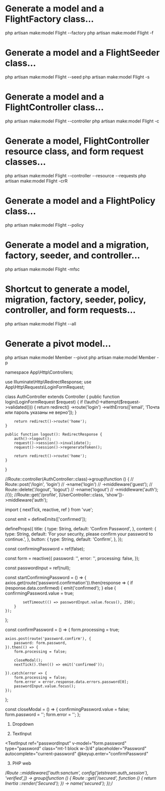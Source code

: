 # Generate a model and a FlightFactory class...
php artisan make:model Flight --factory
php artisan make:model Flight -f

# Generate a model and a FlightSeeder class...
php artisan make:model Flight --seed
php artisan make:model Flight -s

# Generate a model and a FlightController class...
php artisan make:model Flight --controller
php artisan make:model Flight -c

# Generate a model, FlightController resource class, and form request classes...
php artisan make:model Flight --controller --resource --requests
php artisan make:model Flight -crR

# Generate a model and a FlightPolicy class...
php artisan make:model Flight --policy

# Generate a model and a migration, factory, seeder, and controller...
php artisan make:model Flight -mfsc

# Shortcut to generate a model, migration, factory, seeder, policy, controller, and form requests...
php artisan make:model Flight --all

# Generate a pivot model...
php artisan make:model Member --pivot
php artisan make:model Member -p


namespace App\Http\Controllers;

use Illuminate\Http\RedirectResponse;
use App\Http\Requests\LoginFormRequest;

class AuthController extends Controller {
public function login(LoginFormRequest $request) {
if (!auth()->attempt($request->validated())) {
return redirect()
->route('login')
->withErrors(['email', 'Почта или пароль указаны не верно']);
}

        return redirect()->route('home');
    }

    public function logout(): RedirectResponse {
        auth()->logout();
        request()->session()->invalidate();
        request()->session()->regenerateToken();

        return redirect()->route('home');
    }
}

//Route::controller(AuthController::class)->group(function () {
//    Route::post('/login', 'login')
//        ->name('login')
//        ->middleware('guest');
//    Route::delete('/logout', 'logout')
//        ->name('logout')
//        ->middleware('auth');
//});
//Route::get('/profile', [UserController::class, 'show'])->middleware('auth');

import { nextTick, reactive, ref } from 'vue';

const emit = defineEmits(['confirmed']);

defineProps({
title: {
type: String,
default: 'Confirm Password',
},
content: {
type: String,
default: 'For your security, please confirm your password to continue.',
},
button: {
type: String,
default: 'Confirm',
},
});

const confirmingPassword = ref(false);

const form = reactive({
password: '',
error: '',
processing: false,
});

const passwordInput = ref(null);

const startConfirmingPassword = () => {
axios.get(route('password.confirmation')).then(response => {
if (response.data.confirmed) {
emit('confirmed');
} else {
confirmingPassword.value = true;

            setTimeout(() => passwordInput.value.focus(), 250);
        }
    });
};

const confirmPassword = () => {
form.processing = true;

    axios.post(route('password.confirm'), {
        password: form.password,
    }).then(() => {
        form.processing = false;

        closeModal();
        nextTick().then(() => emit('confirmed'));

    }).catch(error => {
        form.processing = false;
        form.error = error.response.data.errors.password[0];
        passwordInput.value.focus();
    });
};

const closeModal = () => {
confirmingPassword.value = false;
form.password = '';
form.error = '';
};

1. Dropdown

<script>
import { defineComponent } from 'vue';

export default defineComponent({
    data() {
        return { open: false };
    },
    props: {
        trigger: {
          type: String,
          default: 'click'
        },
        align: {
            type: String,
            default: 'right',
        },
        width: {
            type: String,
            default: '48',
        },
        contentClasses: {
            type: Array,
            default: () => ['py-1', 'bg-white'],
        },
    },
    methods: {
        closeOnEscape(e) {
            if (this.open && e.key === 'Escape') {
                this.open = false;
            }
        },
    },
    mounted() { document.addEventListener('keydown', this.closeOnEscape); },
    unmounted() { document.removeEventListener('keydown', this.closeOnEscape); },
    computed: {
        widthClass() {
            return { '48': 'w-48' }[this.width.toString()];
        },
        alignmentClasses() {
            if (this.align === 'left') {
                return 'ltr:origin-top-left rtl:origin-top-right start-0';
            }

            if (this.align === 'right') {
                return 'ltr:origin-top-right rtl:origin-top-left end-0';
            }

            if (this.align === 'center') {
                return 'left-1/2 transform -translate-x-1/2';
            }

            return 'origin-top';
        },
    },
});

</script>

<template>

    <div class="relative">
        <div @click="open = !open">
            <slot name="trigger"/>
        </div>
        <!-- Full Screen Dropdown Overlay -->
        <div v-show="open" class="fixed inset-0 z-40" @click="open = false"/>

        <transition
            enter-active-class="transition ease-out duration-200"
            enter-from-class="transform opacity-0 scale-95"
            enter-to-class="transform opacity-100 scale-100"
            leave-active-class="transition ease-in duration-75"
            leave-from-class="transform opacity-100 scale-100"
            leave-to-class="transform opacity-0 scale-95"
        >
            <div
                v-show="open"
                class="absolute z-50 mt-2 rounded-md shadow-lg"
                :class="[widthClass, alignmentClasses]"
                style="display: none;"
                @click="open = false"
            >
                <div class="rounded-md ring-1 ring-black ring-opacity-5" :class="contentClasses">
                    <slot name="content"/>
                </div>
            </div>
        </transition>
    </div>
</template>

2. TextInput

<TextInput
ref="passwordInput"
v-model="form.password"
type="password"
class="mt-1 block w-3/4"
placeholder="Password"
autocomplete="current-password"
@keyup.enter="confirmPassword"


3. PHP web

/*Route ::middleware(['auth:sanctum', config('jetstream.auth_session'), 'verified',])
-> group(function () {
Route ::get('/secured', function () {
return Inertia ::render('Secured');
}) -> name('secured');
});*/